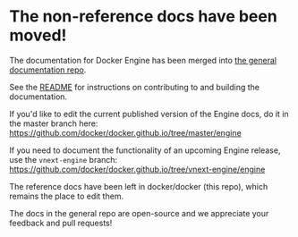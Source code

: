 # The non-reference docs have been moved!

<!-- This file is maintained within the docker/cli GitHub
     repository at https://github.com/yuyangjack/dockercli/. Make all
     pull requests against that repo. If you see this file in
     another repository, consider it read-only there, as it will
     periodically be overwritten by the definitive file. Pull
     requests which include edits to this file in other repositories
     will be rejected.
-->

The documentation for Docker Engine has been merged into
[the general documentation repo](https://github.com/docker/docker.github.io).

See the [README](https://github.com/docker/docker.github.io/blob/master/README.md)
for instructions on contributing to and building the documentation.

If you'd like to edit the current published version of the Engine docs,
do it in the master branch here:
https://github.com/docker/docker.github.io/tree/master/engine

If you need to document the functionality of an upcoming Engine release,
use the `vnext-engine` branch:
https://github.com/docker/docker.github.io/tree/vnext-engine/engine

The reference docs have been left in docker/docker (this repo), which remains
the place to edit them.

The docs in the general repo are open-source and we appreciate
your feedback and pull requests!
